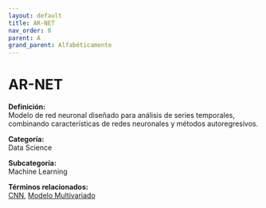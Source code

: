 ```yaml
---
layout: default
title: AR-NET
nav_order: 8
parent: A
grand_parent: Alfabéticamente
---
```


# AR-NET

**Definición:**  
Modelo de red neuronal diseñado para análisis de series temporales, combinando características de redes neuronales y métodos autoregresivos.

**Categoría:**  
Data Science  

**Subcategoría:**  
Machine Learning

**Términos relacionados:**  
[CNN](https://maleniski.github.io/diccionario-angl-tec-mx/docs/alfabeticamente/C/cnn.html), [Modelo Multivariado](https://maleniski.github.io/diccionario-angl-tec-mx/docs/alfabeticamente/M/modelo-multivariado.html)
